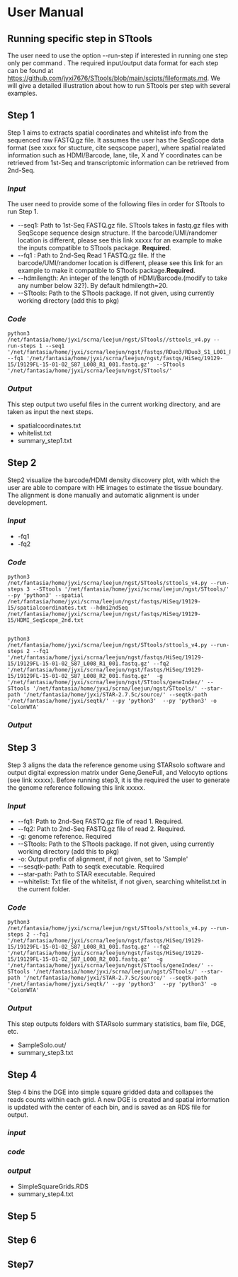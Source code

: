 
# User Manual
## Running specific step in STtools
The user need to use the option --run-step if interested in running one step only per command . The required input/output data format for each step can be found at https://github.com/jyxi7676/STtools/blob/main/scipts/fileformats.md.  We will give a detailed illustration about how to run STtools per step with several examples. 
## Step 1
Step 1 aims to extracts spatial coordinates and whitelist info from the sequenced raw FASTQ.gz file. It assumes the user has the SeqScope data format (see xxxx for stucture, cite seqscope paper), where spatial  realated information such as HDMI/Barcode, lane, tile, X and Y coordinates can be retrieved from 1st-Seq and transcriptomic information can be retrieved from 2nd-Seq. 
### *Input*
  The user need to provide some of the following files in order for STtools to run Step 1. 
  *   --seq1: Path to 1st-Seq FASTQ.gz file. STtools takes in fastq.gz files with SeqScope sequence design structure. If the barcode/UMI/randomer location is different, please see this link xxxxx for an example to make the inputs compatible to STtools package. **Required**. 
  *   --fq1 : Path to 2nd-Seq Read 1 FASTQ.gz file. If the barcode/UMI/randomer location is different, please see this link for an example to make it compatible to STtools package.**Required**. 
  *   --hdmilength: An integer of the length of HDMI/Barcode.(modify to take any number below 32?). By default hdmilength=20.
  *   --STtools: Path to the STtools package. If not given, using currently working directory (add this to pkg)
 ### *Code*
 ```
 python3 /net/fantasia/home/jyxi/scrna/leejun/ngst/STtools//sttools_v4.py --run-steps 1 --seq1 '/net/fantasia/home/jyxi/scrna/leejun/ngst/fastqs/RDuo3/RDuo3_S1_L001_R1_001.fastq.gz' --fq1 '/net/fantasia/home/jyxi/scrna/leejun/ngst/fastqs/HiSeq/19129-15/19129FL-15-01-02_S87_L008_R1_001.fastq.gz'  --STtools '/net/fantasia/home/jyxi/scrna/leejun/ngst/STtools/'  

 ```
 ### *Output*
 This step output two useful files in the current working directory, and are taken as input the next steps.
 * spatialcoordinates.txt 
 * whitelist.txt
 * summary_step1.txt
 
## Step 2
Step2 visualize the barcode/HDMI density discovery plot, with which the user are able to compare with HE images to estimate the tissue boundary. The alignment is done manually and automatic alignment is under development. 
### *Input*
  * -fq1
  * -fq2
### *Code*
 ```
 python3 /net/fantasia/home/jyxi/scrna/leejun/ngst/STtools/sttools_v4.py --run-steps 3 --STtools '/net/fantasia/home/jyxi/scrna/leejun/ngst/STtools/'  --py 'python3' --spatial /net/fantasia/home/jyxi/scrna/leejun/ngst/fastqs/HiSeq/19129-15/spatialcoordinates.txt --hdmi2ndSeq /net/fantasia/home/jyxi/scrna/leejun/ngst/fastqs/HiSeq/19129-15/HDMI_SeqScope_2nd.txt

 
 python3 /net/fantasia/home/jyxi/scrna/leejun/ngst/STtools/sttools_v4.py --run-steps 2 --fq1 '/net/fantasia/home/jyxi/scrna/leejun/ngst/fastqs/HiSeq/19129-15/19129FL-15-01-02_S87_L008_R1_001.fastq.gz' --fq2 '/net/fantasia/home/jyxi/scrna/leejun/ngst/fastqs/HiSeq/19129-15/19129FL-15-01-02_S87_L008_R2_001.fastq.gz'  -g '/net/fantasia/home/jyxi/scrna/leejun/ngst/STtools/geneIndex/' --STtools '/net/fantasia/home/jyxi/scrna/leejun/ngst/STtools/' --star-path '/net/fantasia/home/jyxi/STAR-2.7.5c/source/' --seqtk-path '/net/fantasia/home/jyxi/seqtk/' --py 'python3'  --py 'python3' -o 'ColonWTA'

 ```
### *Output*

## Step 3
Step 3 aligns the data the reference genome using STARsolo software and output digital expression matrix under Gene,GeneFull, and Velocyto options (see link xxxxx).
Before running step3, it is the required the user to generate the genome reference following this link  xxxxx.
### *Input*
 * --fq1: Path to 2nd-Seq FASTQ.gz file of read 1. Required.
 * --fq2: Path to 2nd-Seq FASTQ.gz file of read 2. Required.
 * -g: genome reference. Required
 * --STtools: Path to the STtools package. If not given, using currently working directory (add this to pkg)
 * -o: Output prefix of alignment, if not given, set to 'Sample'
 * --sesqtk-path: Path to seqtk executable. Required
 * --star-path: Path to STAR executable. Required
 * --whitelist: Txt file of the whitelist, if not given, searching whitelist.txt in the current folder.

 
### *Code*
``` 
python3 /net/fantasia/home/jyxi/scrna/leejun/ngst/STtools/sttools_v4.py --run-steps 2 --fq1 '/net/fantasia/home/jyxi/scrna/leejun/ngst/fastqs/HiSeq/19129-15/19129FL-15-01-02_S87_L008_R1_001.fastq.gz' --fq2 '/net/fantasia/home/jyxi/scrna/leejun/ngst/fastqs/HiSeq/19129-15/19129FL-15-01-02_S87_L008_R2_001.fastq.gz'  -g '/net/fantasia/home/jyxi/scrna/leejun/ngst/STtools/geneIndex/' --STtools '/net/fantasia/home/jyxi/scrna/leejun/ngst/STtools/' --star-path '/net/fantasia/home/jyxi/STAR-2.7.5c/source/' --seqtk-path '/net/fantasia/home/jyxi/seqtk/' --py 'python3'  --py 'python3' -o 'ColonWTA'
```
### *Output*
This step outputs folders with STARsolo summary statistics, bam file, DGE, etc.
* SampleSolo.out/
* summary_step3.txt
  
## Step 4
Step 4 bins the DGE into simple square gridded data and collapses the reads counts within each grid. A new DGE is created and spatial information is updated with the center of each bin, and is saved as an RDS file for output.
### *input*
### *code*
### *output*
* SimpleSquareGrids.RDS
* summary_step4.txt
## Step 5
## Step 6
## Step7
  
  
 
